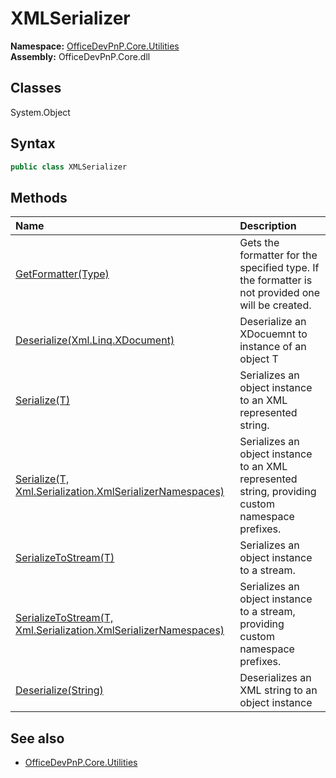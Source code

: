 # XMLSerializer

**Namespace:** [OfficeDevPnP.Core.Utilities](OfficeDevPnP.Core.Utilities.md)  
**Assembly:** OfficeDevPnP.Core.dll  
## Classes
System.Object  
## Syntax
```C#
public class XMLSerializer
```
## Methods
|**Name**|**Description**|
|:-----|:-----|
| [GetFormatter(Type)](XMLSerializerGetFormatterType.md) | Gets the formatter for the specified type. If the formatter is not provided one will be created.
| [Deserialize(Xml.Linq.XDocument)](XMLSerializerDeserializeXml.Linq.XDocument.md) | Deserialize an XDocuemnt to instance of an object T
| [Serialize(T)](XMLSerializerSerializeT.md) | Serializes an object instance to an XML represented string.
| [Serialize(T, Xml.Serialization.XmlSerializerNamespaces)](XMLSerializerSerializeTXml.Serialization.XmlSerializerNamespaces.md) | Serializes an object instance to an XML represented string, providing custom namespace prefixes.
| [SerializeToStream(T)](XMLSerializerSerializeToStreamT.md) | Serializes an object instance to a stream.
| [SerializeToStream(T, Xml.Serialization.XmlSerializerNamespaces)](XMLSerializerSerializeToStreamTXml.Serialization.XmlSerializerNamespaces.md) | Serializes an object instance to a stream, providing custom namespace prefixes.
| [Deserialize(String)](XMLSerializerDeserializeString.md) | Deserializes an XML string to an object instance
## See also
- [OfficeDevPnP.Core.Utilities](OfficeDevPnP.Core.Utilities.md)
